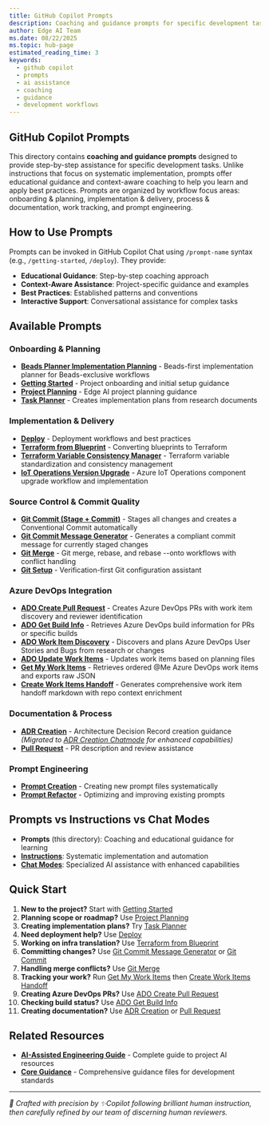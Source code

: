 ```yaml
---
title: GitHub Copilot Prompts
description: Coaching and guidance prompts for specific development tasks that provide step-by-step assistance and context-aware support
author: Edge AI Team
ms.date: 08/22/2025
ms.topic: hub-page
estimated_reading_time: 3
keywords:
  - github copilot
  - prompts
  - ai assistance
  - coaching
  - guidance
  - development workflows
---
```


## GitHub Copilot Prompts

This directory contains **coaching and guidance prompts** designed to provide step-by-step assistance for specific development tasks. Unlike instructions that focus on systematic implementation, prompts offer educational guidance and context-aware coaching to help you learn and apply best practices. Prompts are organized by workflow focus areas: onboarding & planning, implementation & delivery, process & documentation, work tracking, and prompt engineering.

## How to Use Prompts

Prompts can be invoked in GitHub Copilot Chat using `/prompt-name` syntax (e.g., `/getting-started`, `/deploy`). They provide:

- **Educational Guidance**: Step-by-step coaching approach
- **Context-Aware Assistance**: Project-specific guidance and examples
- **Best Practices**: Established patterns and conventions
- **Interactive Support**: Conversational assistance for complex tasks

## Available Prompts

### Onboarding & Planning

- **[Beads Planner Implementation Planning](../../copilot/beads/prompts/bd-planner-plan.prompt.md)** - Beads-first implementation planner for Beads-exclusive workflows
- **[Getting Started](./getting-started.prompt.md)** - Project onboarding and initial setup guidance
- **[Project Planning](./edge-ai-project-planning.prompt.md)** - Edge AI project planning guidance
- **[Task Planner](./task-planner-plan.prompt.md)** - Creates implementation plans from research documents

### Implementation & Delivery

- **[Deploy](./deploy.prompt.md)** - Deployment workflows and best practices
- **[Terraform from Blueprint](./terraform-from-blueprint.prompt.md)** - Converting blueprints to Terraform
- **[Terraform Variable Consistency Manager](./tf-variable-consistency-manager.prompt.md)** - Terraform variable standardization and consistency management
- **[IoT Operations Version Upgrade](./iotops-version-upgrade.prompt.md)** - Azure IoT Operations component upgrade workflow and implementation

### Source Control & Commit Quality

- **[Git Commit (Stage + Commit)](./git-commit.prompt.md)** - Stages all changes and creates a Conventional Commit automatically
- **[Git Commit Message Generator](./git-commit-message.prompt.md)** - Generates a compliant commit message for currently staged changes
- **[Git Merge](./git-merge.prompt.md)** - Git merge, rebase, and rebase --onto workflows with conflict handling
- **[Git Setup](./git-setup.prompt.md)** - Verification-first Git configuration assistant

### Azure DevOps Integration

- **[ADO Create Pull Request](./ado-create-pull-request.prompt.md)** - Creates Azure DevOps PRs with work item discovery and reviewer identification
- **[ADO Get Build Info](./ado-get-build-info.prompt.md)** - Retrieves Azure DevOps build information for PRs or specific builds
- **[ADO Work Item Discovery](./ado-wit-discovery.prompt.md)** - Discovers and plans Azure DevOps User Stories and Bugs from research or changes
- **[ADO Update Work Items](./ado-update-wit-items.prompt.md)** - Updates work items based on planning files
- **[Get My Work Items](./get-my-work-items.prompt.md)** - Retrieves ordered @Me Azure DevOps work items and exports raw JSON
- **[Create Work Items Handoff](./create-my-work-items-handoff.prompt.md)** - Generates comprehensive work item handoff markdown with repo context enrichment

### Documentation & Process

- **[ADR Creation](./adr-create.prompt.md)** - Architecture Decision Record creation guidance *(Migrated to [ADR Creation Chatmode](../chatmodes/adr-creation.chatmode.md) for enhanced capabilities)*
- **[Pull Request](./pull-request.prompt.md)** - PR description and review assistance

### Prompt Engineering

- **[Prompt Creation](./prompt-new.prompt.md)** - Creating new prompt files systematically
- **[Prompt Refactor](./prompt-refactor.prompt.md)** - Optimizing and improving existing prompts

## Prompts vs Instructions vs Chat Modes

- **Prompts** (this directory): Coaching and educational guidance for learning
- **[Instructions](../instructions/README.md)**: Systematic implementation and automation
- **[Chat Modes](../chatmodes/README.md)**: Specialized AI assistance with enhanced capabilities

## Quick Start

1. **New to the project?** Start with [Getting Started](./getting-started.prompt.md)
2. **Planning scope or roadmap?** Use [Project Planning](./edge-ai-project-planning.prompt.md)
3. **Creating implementation plans?** Try [Task Planner](./task-planner-plan.prompt.md)
4. **Need deployment help?** Use [Deploy](./deploy.prompt.md)
5. **Working on infra translation?** Use [Terraform from Blueprint](./terraform-from-blueprint.prompt.md)
6. **Committing changes?** Use [Git Commit Message Generator](./git-commit-message.prompt.md) or [Git Commit](./git-commit.prompt.md)
7. **Handling merge conflicts?** Use [Git Merge](./git-merge.prompt.md)
8. **Tracking your work?** Run [Get My Work Items](./get-my-work-items.prompt.md) then [Create Work Items Handoff](./create-my-work-items-handoff.prompt.md)
9. **Creating Azure DevOps PRs?** Use [ADO Create Pull Request](./ado-create-pull-request.prompt.md)
10. **Checking build status?** Use [ADO Get Build Info](./ado-get-build-info.prompt.md)
11. **Creating documentation?** Use [ADR Creation](./adr-create.prompt.md) or [Pull Request](./pull-request.prompt.md)

## Related Resources

- **[AI-Assisted Engineering Guide](../../docs/contributing/ai-assisted-engineering.md)** - Complete guide to project AI resources
- **[Core Guidance](../../copilot/)** - Comprehensive guidance files for development standards

---

<!-- markdownlint-disable MD036 -->
*🤖 Crafted with precision by ✨Copilot following brilliant human instruction,
then carefully refined by our team of discerning human reviewers.*
<!-- markdownlint-enable MD036 -->
